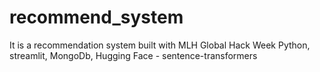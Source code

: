 # recommend_system
It is a recommendation system built with MLH Global Hack Week
Python, streamlit, MongoDb, Hugging Face - sentence-transformers

